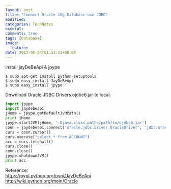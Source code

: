```yaml
---
layout: post
title: "Connect Oracle 10g Database use JDBC"
modified:
categories: TechNotes
excerpt:  
comments: true
tags: [Database]
image:
  feature:
date: 2013-06-24T01:53:31+08:00
---
```


install jayDeBeApi & jpype  

    $ sudo apt-get install python-setuptools  
    $ sudo easy_install JayDeBeApi  
    $ sudo easy_install jpype  

Download Oracle JDBC Drivers ojdbc6.jar to local.

```python
import jpype
import jaydebeapi
jHome = jpype.getDefaultJVMPath()
print jHome
jpype.startJVM(jHome, '-Djava.class.path=/path/to/ojdbc6.jar')
conn = jaydebeapi.connect('oracle.jdbc.driver.OracleDriver', 'jdbc:oracle:thin:user/password@DB_HOST_IP:1521:DB_NAME')
curs = conn.cursor()
curs.execute("select * from ACCOUNT")
acc = curs.fetchall()
curs.close()
conn.close()
jpype.shutdownJVM()
print acc

```

Reference:  
<https://pypi.python.org/pypi/JayDeBeApi>  
<http://wiki.python.org/moin/Oracle>  


